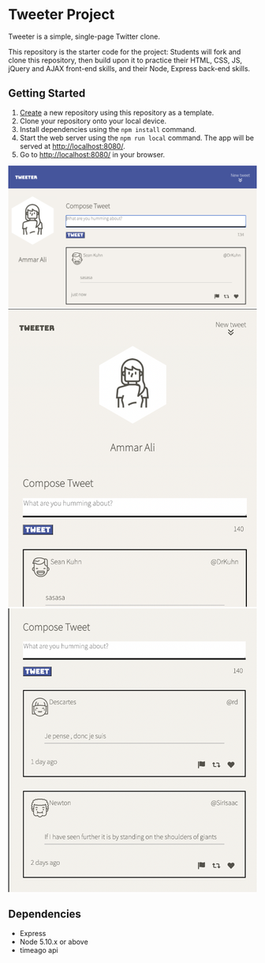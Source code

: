# Tweeter Project

Tweeter is a simple, single-page Twitter clone.

This repository is the starter code for the project: Students will fork and clone this repository, then build upon it to practice their HTML, CSS, JS, jQuery and AJAX front-end skills, and their Node, Express back-end skills.

## Getting Started

1. [Create](https://docs.github.com/en/repositories/creating-and-managing-repositories/creating-a-repository-from-a-template) a new repository using this repository as a template.
2. Clone your repository onto your local device.
3. Install dependencies using the `npm install` command.
4. Start the web server using the `npm run local` command. The app will be served at <http://localhost:8080/>.
5. Go to <http://localhost:8080/> in your browser.

!['Desktop View'](https://github.com/nomadicafrican/tweeterassignment/blob/master/public/images/Screen%20Shot%202021-11-18%20at%207.35.28%20PM.png?raw=true)
!['Mobile view'](https://github.com/nomadicafrican/tweeterassignment/blob/master/public/images/Screen%20Shot%202021-11-18%20at%207.39.59%20PM.png?raw=true)
!['Tweeting on Mobile View'](https://github.com/nomadicafrican/tweeterassignment/blob/master/public/images/Screen%20Shot%202021-11-18%20at%208.01.08%20PM.png?raw=true)

## Dependencies

- Express
- Node 5.10.x or above
- timeago api
